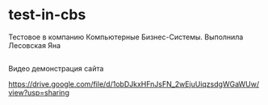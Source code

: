 ﻿# test-in-cbs
Тестовое в компанию Компьютерные Бизнес-Системы.
Выполнила Лесовская Яна

##

Видео демонстрация сайта 

https://drive.google.com/file/d/1obDJkxHFnJsFN_2wEjuUiqzsdgWGaWUw/view?usp=sharing
